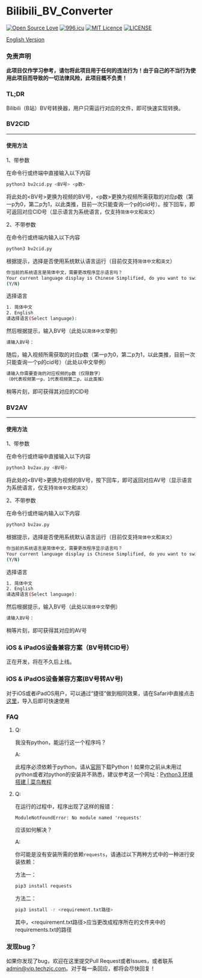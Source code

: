 # Bilibili_BV_Converter

[![Open Source Love](https://badges.frapsoft.com/os/v1/open-source.svg?v=103)](https://github.com/ellerbrock/open-source-badges/)
[![996.icu](https://img.shields.io/badge/link-996.icu-red.svg)](https://996.icu)
[![MIT Licence](https://badges.frapsoft.com/os/mit/mit.svg?v=103)](https://opensource.org/licenses/mit-license.php)
[![LICENSE](https://img.shields.io/badge/license-Anti%20996-blue.svg)](https://github.com/996icu/996.ICU/blob/master/LICENSE)

[English Version](/README_ENG.md)

### 免责声明

**此项目仅作学习参考，请勿将此项目用于任何的违法行为！由于自己的不当行为使用此项目而导致的一切法律风险，此项目概不负责！**

### TL;DR

Bilibili（B站）BV号转换器，用户只需运行对应的文件，即可快速实现转换。

### BV2CID

---

#### 使用方法

1、带参数

在命令行或终端中直接输入以下内容

```bash
python3 bv2cid.py <BV号> <p数>
```

将此处的\<BV号\>更换为视频的BV号，<p数>更换为视频所需获取的对应p数（第一p为0，第二p为1，以此类推，目前一次只能查询一个p的cid号）。按下回车，即可返回对应CID号（显示语言为系统语言，仅支持`简体中文`和`英文`）

2、不带参数

在命令行或终端内输入以下内容

```bash
python3 bv2cid.py
```

根据提示，选择是否使用系统默认语言运行（目前仅支持`简体中文`和`英文`）

```bash
你当前的系统语言是简体中文，需要更改程序显示语言吗？
Your current language display is Chinese Simplified, do you want to switch language?
(Y/N)
```

选择语言

```bash
1. 简体中文
2. English
请选择语言(Select language):
```

然后根据提示，输入BV号（此处以`简体中文`举例）

```bash
请输入BV号：
```

随后，输入视频所需获取的对应p数（第一p为0，第二p为1，以此类推，目前一次只能查询一个p的cid号）（此处以中文举例）

```bash
请输入你需要查询的对应视频的p数（仅限数字）
（0代表视频第一p，1代表视频第二p，以此类推）
```

稍等片刻，即可获得其对应的CID号

### BV2AV

---

#### 使用方法

1、带参数

在命令行或终端中直接输入以下内容

```bash
python3 bv2av.py <BV号>
```

将此处的\<BV号\>更换为视频的BV号，按下回车，即可返回对应AV号（显示语言为系统语言，仅支持`简体中文`和`英文`）

2、不带参数

在命令行或终端内输入以下内容

```bash
python3 bv2av.py
```

根据提示，选择是否使用系统默认语言运行（目前仅支持`简体中文`和`英文`）

```bash
你当前的系统语言是简体中文，需要更改程序显示语言吗？
Your current language display is Chinese Simplified, do you want to switch language?
(Y/N)
```

选择语言

```bash
1. 简体中文
2. English
请选择语言(Select language):
```

然后根据提示，输入BV号（此处以`简体中文`举例）

```bash
请输入BV号：
```

稍等片刻，即可获得其对应的AV号

### iOS & iPadOS设备兼容方案（BV号转CID号）

正在开发，将在不久后上线。

### iOS & iPadOS设备兼容方案(BV号转AV号)

对于iOS或者iPadOS用户，可以通过“捷径”做到相同效果，请在Safari中直接点击[这里](https://www.icloud.com/shortcuts/75df12ce50e54e62a3bd33b5aefa7218)，导入后即可快速使用

### FAQ

1. Q:

   我没有python，能运行这一个程序吗？

   A:

   此程序必须依赖于python，请从[官网](https://www.python.org/downloads/)下载Python！如果你之前从未用过python或者对python的安装并不熟悉，建议参考这一个网址：[Python3 环境搭建 | 菜鸟教程](https://www.runoob.com/python3/python3-install.html)

2. Q:

   在运行的过程中，程序出现了这样的报错：

   `ModuleNotFoundError: No module named 'requests'`

   应该如何解决？

   A:

   你可能是没有安装所需的依赖`requests`，请通过以下两种方式中的一种进行安装依赖：

   方法一：

   ```bash
   pip3 install requests
   ```

   方法二：

   ```bash
   pip3 install -r <requirement.txt路径>
   ```

   其中，\<requirement.txt路径\>应当更改成程序所在的文件夹中的requirements.txt的路径



### 发现bug？

如果你发现了bug，欢迎在这里提交Pull Request或者Issues，或者联系[admin@vip.techzjc.com](mailto:admin@vip.techzjc.com)。对于每一条回应，都将会尽快回复！

